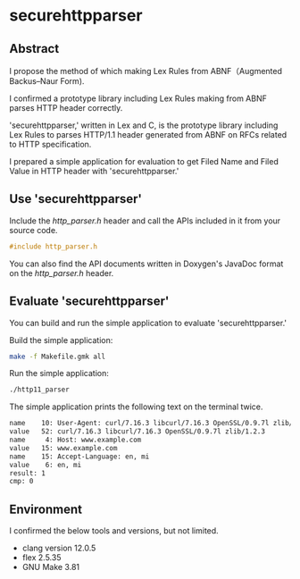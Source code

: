 # securehttpparser

## Abstract

I propose the method of which making Lex Rules from ABNF（Augmented Backus–Naur Form).

I confirmed a prototype library including Lex Rules making from ABNF parses HTTP header correctly.

'securehttpparser,' written in Lex and C, is the prototype library including Lex Rules to parses HTTP/1.1 header generated from ABNF on RFCs related to HTTP specification.

I prepared a simple application for evaluation to get Filed Name and Filed Value in HTTP header with 'securehttpparser.'

## Use 'securehttpparser'

Include the *http_parser.h* header and call the APIs included in it from your source code.

```c
#include http_parser.h
```

You can also find the API documents written in Doxygen's JavaDoc format on the *http_parser.h* header.

## Evaluate 'securehttpparser'

You can build and run the simple application to evaluate 'securehttpparser.'

Build the simple application:

```bash
make -f Makefile.gmk all
```

Run the simple application:

```bash
./http11_parser
```

The simple application prints the following text on the terminal twice.

```bash
name    10: User-Agent: curl/7.16.3 libcurl/7.16.3 OpenSSL/0.9.7l zlib/1.2.3
value   52: curl/7.16.3 libcurl/7.16.3 OpenSSL/0.9.7l zlib/1.2.3
name     4: Host: www.example.com
value   15: www.example.com
name    15: Accept-Language: en, mi
value    6: en, mi
result: 1
cmp: 0
```

## Environment

I confirmed the below tools and versions, but not limited.

- clang version 12.0.5
- flex 2.5.35
- GNU Make 3.81

